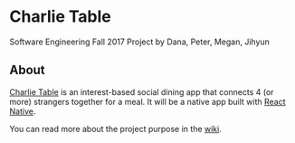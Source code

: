 # Charlie Table

Software Engineering Fall 2017 Project by Dana, Peter, Megan, Jihyun

## About
[Charlie Table](https://charlietable.bitballoon.com) is an interest-based social dining app that connects 4 (or more) strangers together for a meal. It will be a native app built with [React Native](https://facebook.github.io/react-native/).

You can read more about the project purpose in the [wiki](https://github.com/jihjihk/charlietable/wiki/).